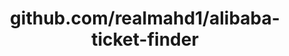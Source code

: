 ---
layout: post
title: github.com/realmahd1/alibaba-ticket-finder
categories: link
tags: [انگلیسی, برنامه‌نویسی]
---